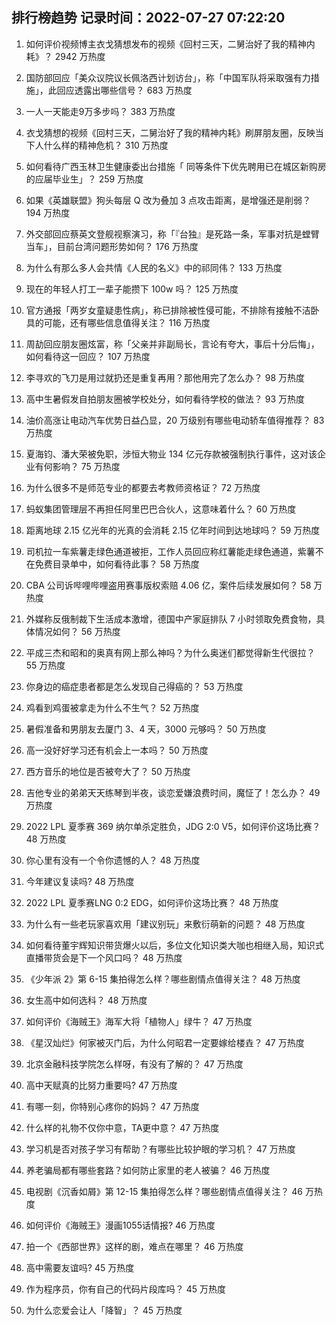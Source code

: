 
## 排行榜趋势 记录时间：2022-07-27 07:22:20
  
  1. 如何评价视频博主衣戈猜想发布的视频《回村三天，二舅治好了我的精神内耗》？ 2942 万热度
    
  2. 国防部回应「美众议院议长佩洛西计划访台」，称「中国军队将采取强有力措施」，此回应透露出哪些信号？ 683 万热度
    
  3. 一人一天能走9万多步吗？ 383 万热度
    
  4. 衣戈猜想的视频《回村三天，二舅治好了我的精神内耗》刷屏朋友圈，反映当下人什么样的精神危机？ 310 万热度
    
  5. 如何看待广西玉林卫生健康委出台措施「 同等条件下优先聘用已在城区新购房的应届毕业生」？ 259 万热度
    
  6. 如果《英雄联盟》狗头每层 Q 改为叠加 3 点攻击距离，是增强还是削弱？ 194 万热度
    
  7. 外交部回应蔡英文登舰视察演习，称「『台独』是死路一条，军事对抗是螳臂当车」，目前台湾问题形势如何？ 176 万热度
    
  8. 为什么有那么多人会共情《人民的名义》中的祁同伟？ 133 万热度
    
  9. 现在的年轻人打工一辈子能攒下 100w 吗？ 125 万热度
    
  10. 官方通报「两岁女童疑患性病」，称已排除被性侵可能，不排除有接触不洁卧具的可能，还有哪些信息值得关注？ 116 万热度
    
  11. 周劼回应朋友圈炫富，称「父亲并非副局长，言论有夸大，事后十分后悔」，如何看待这一回应？ 107 万热度
    
  12. 李寻欢的飞刀是用过就扔还是重复再用？那他用完了怎么办？ 98 万热度
    
  13. 高中生暑假发自拍朋友圈被学校处分，如何看待学校的做法？ 93 万热度
    
  14. 油价高涨让电动汽车优势日益凸显，20 万级别有哪些电动轿车值得推荐？ 83 万热度
    
  15. 夏海钧、潘大荣被免职，涉恒大物业 134 亿元存款被强制执行事件，这对该企业有何影响？ 75 万热度
    
  16. 为什么很多不是师范专业的都要去考教师资格证？ 72 万热度
    
  17. 蚂蚁集团管理层不再担任阿里巴巴合伙人，这意味着什么？ 60 万热度
    
  18. 距离地球 2.15 亿光年的光真的会消耗 2.15 亿年时间到达地球吗？ 59 万热度
    
  19. 司机拉一车紫薯走绿色通道被拒，工作人员回应称红薯能走绿色通道，紫薯不在免费目录单中，如何看待此事？ 58 万热度
    
  20. CBA 公司诉哔哩哔哩盗用赛事版权索赔 4.06 亿，案件后续发展如何？ 58 万热度
    
  21. 外媒称反俄制裁下生活成本激增，德国中产家庭排队 7 小时领取免费食物，具体情况如何？ 56 万热度
    
  22. 平成三杰和昭和的奥真有网上那么神吗？为什么奥迷们都觉得新生代很拉？ 55 万热度
    
  23. 你身边的癌症患者都是怎么发现自己得癌的？ 53 万热度
    
  24. 鸡看到鸡蛋被拿走为什么不生气？ 52 万热度
    
  25. 暑假准备和男朋友去厦门 3、4 天，3000 元够吗？ 50 万热度
    
  26. 高一没好好学习还有机会上一本吗？ 50 万热度
    
  27. 西方音乐的地位是否被夸大了？ 50 万热度
    
  28. 吉他专业的弟弟天天练琴到半夜，谈恋爱嫌浪费时间，魔怔了！怎么办？ 49 万热度
    
  29. 2022 LPL 夏季赛 369 纳尔单杀定胜负，JDG 2:0 V5，如何评价这场比赛？ 48 万热度
    
  30. 你心里有没有一个令你遗憾的人？ 48 万热度
    
  31. 今年建议复读吗? 48 万热度
    
  32. 2022 LPL 夏季赛LNG 0:2 EDG，如何评价这场比赛？ 48 万热度
    
  33. 为什么有一些老玩家喜欢用「建议别玩」来敷衍萌新的问题？ 48 万热度
    
  34. 如何看待董宇辉知识带货爆火以后，多位文化知识类大咖也相继入局，知识式直播带货会是下一个风口吗？ 48 万热度
    
  35. 《少年派 2》第 6-15 集拍得怎么样？哪些剧情点值得关注？ 48 万热度
    
  36. 女生高中如何选科？ 48 万热度
    
  37. 如何评价《海贼王》海军大将「植物人」绿牛？ 47 万热度
    
  38. 《星汉灿烂》何家被灭门后，为什么何昭君一定要嫁给楼垚？ 47 万热度
    
  39. 北京金融科技学院怎么样呀，有没有了解的？ 47 万热度
    
  40. 高中天赋真的比努力重要吗? 47 万热度
    
  41. 有哪一刻，你特别心疼你的妈妈？ 47 万热度
    
  42. 什么样的礼物不仅你中意，TA更中意？ 47 万热度
    
  43. 学习机是否对孩子学习有帮助？有哪些比较护眼的学习机？ 47 万热度
    
  44. 养老骗局都有哪些套路？如何防止家里的老人被骗？ 46 万热度
    
  45. 电视剧《沉香如屑》第 12-15 集拍得怎么样？哪些剧情点值得关注？ 46 万热度
    
  46. 如何评价《海贼王》漫画1055话情报? 46 万热度
    
  47. 拍一个《西部世界》这样的剧，难点在哪里？ 46 万热度
    
  48. 高中需要友谊吗? 45 万热度
    
  49. 作为程序员，你有自己的代码片段库吗？ 45 万热度
    
  50. 为什么恋爱会让人「降智」？ 45 万热度
    